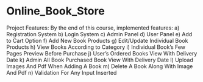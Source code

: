 # Online_Book_Store

Project Features:
By the end of this course, implemented features:
a) Registration System
b) Login System
c) Admin Panel
d) User Panel
e) Add to Cart Option
f) Add New Book Products
g) Edit/Update Individual Book Products
h) View Books According to Category
i) Individual Book’s Few Pages Preview Before Purchase
j) User’s Ordered Books View With Delivery Date
k) Admin All Book Purchased Book View With Delivery Date
l) Upload Images And Pdf When Adding A Book
m) Delete A Book Along With Image And Pdf
n) Validation For Any Input Inserted
